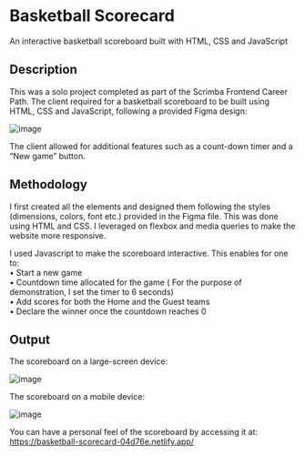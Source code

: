 # Basketball Scorecard

An interactive basketball scoreboard built with HTML, CSS and JavaScript

## Description
This was a solo project completed as part of the Scrimba Frontend Career Path. The client required for a basketball scoreboard to be built using HTML, CSS and JavaScript, following a provided Figma design:

![image](https://github.com/HarrietKerubo/scorecard/assets/35400599/8f9eb701-06c3-4a80-be61-5980c133688b)

The client allowed for additional features such as a count-down timer and a “New game” button.

## Methodology
I first created all the elements and designed them following the styles (dimensions, colors, font etc.) provided in the Figma file. This was done using HTML and CSS. I leveraged on flexbox and media queries to make the website more responsive. 

I used Javascript to make the scoreboard interactive. This enables for one to: </br>
•	Start a new game </br>
•	Countdown time allocated for the game ( For the purpose of demonstration, I set the timer to 6 seconds) </br>
•	Add scores for both the Home and the Guest teams </br>
•	Declare the winner once the countdown reaches 0 </br>

## Output

The scoreboard on a large-screen device:


![image](https://github.com/HarrietKerubo/scorecard/assets/35400599/b299692f-b91e-4caf-8abf-271411b08b46)

The scoreboard on a mobile device:


![image](https://github.com/HarrietKerubo/scorecard/assets/35400599/b72d1822-42f3-476c-bc21-530994194c76)

You can have a personal feel of the scoreboard by accessing it at: https://basketball-scorecard-04d76e.netlify.app/




